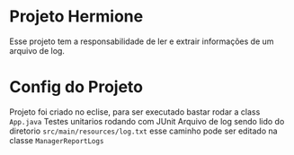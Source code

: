 # Projeto Hermione #
Esse projeto tem a responsabilidade de ler e extrair informações de um arquivo de log.

# Config do Projeto #
 Projeto foi criado no eclise, para ser executado bastar rodar a class `App.java`
 Testes unitarios rodando com JUnit
 Arquivo de log sendo lido do diretorio `src/main/resources/log.txt` esse caminho pode ser editado na classe `ManagerReportLogs`
 
 
